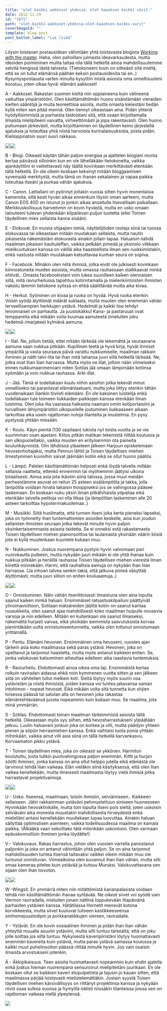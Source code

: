 ```yaml
---
title: "olet kaikki aakkoset yhdessä. olet kaaoksen kaikki värit."
date: 2012-11-29
id: "1071"
path: "olet-kaikki-aakkoset-yhdessa-olet-kaaoksen-kaikki-varit"
coverImageId: ""
template: blog-post
post_button_label: "Lue lisää"
---
```


Löysin loistavan postausidean vähintään yhtä loistavasta blogista [Working with the master](http://workingwithmaster.blogspot.fi/). Haha, olen pahoillani julmasta ideavarkaudesta, mutta ideoiden poimiminen muilta taitaa olla tällä hetkellä ainoa mahdollisuutemme selvitä hengissä tästä talvesta. (Tietokoneeni tosin on sitkeästi sitä mieltä, että se on tullut elämänsä päähän keksin postausideoita tai en..) Kysymyspostausta varten minulta kysyttiin mistä asioista oma onnellisuuteni koostuu, joten olkaa hyvä: elämäni aakkoset!

A \- Aakkoset. Rakastan suomen kieltä niin oppiaineena kuin välineenä vaikuttaa ympäristööni. Olen käsittämättömän huono sisäistämään vieraiden kielten sääntöjä ja muita teoreettisia asioita, mutta omasta kielestäni tiedän kyllä miten sen pitää mennä. Olen tiennyt oikeastaan aina. Pidän yhtenä hyödyllisimmistä ja parhaista taidoistani sitä, että osaan kirjoittamalla ilmaista mielipiteeni vaivatta, virheettömästi ja jopa rakentavasti. Olen huono puhumaan järkevästi, mutta kirjoittaminen on täydellinen keino järjestellä ajatuksia ja toteuttaa yhtä niistä harvoista kurinalaisuuksista, joista pidän. Kielioppinatsin suuri suuri rakkaus.

[![](/images/tumblr_m2qx97BRVN1r7769mo1_500.jpg)](http://4.bp.blogspot.com/-WY7CPTZbe_Q/ULe4TuFzAAI/AAAAAAAACzA/ARn6VsoqORk/s1600/tumblr_m2qx97BRVN1r7769mo1_500.jpg)[![](/images/nazi.jpg)](http://2.bp.blogspot.com/-1V2irup51Xk/ULe5szyiKQI/AAAAAAAACzw/4yvPbBkAT38/s1600/nazi.jpg)

B \- Blogi. Oikeasti käytän tähän paljon energiaa ja ajattelen blogiani monta kertaa päivässä silloinkin kun en ole lähelläkään tietokonetta, vaikka ajankäyttöni ei valitettavasti näy täällä kovinkaan merkittävästi etenkään tällä hetkellä. En ole oikein koskaan keksinyt mitään bloggaamisen syvempää merkitystä, mutta tämä on ihanan sekalainen ja vapaa paikka toteuttaa itseäni ja purkaa vähän ajatuksia.

C \- Canon. Lattiallani on pyörinyt joitakin vuosia sitten hyvin monenlaisia kameroita, sillä kesti hyvän aikaa ennenkuin löysin oman aarteeni, mutta Canon EOS 40D on istunut jo jonkin aikaa ansaitulla itsevaltiaan paikallaan. Merkkiuskollisuus harvemmin on kovin hyvästä, mutta en usko omaan talouteeni tulevan yhdenkään kilpailevan puljun tuotetta (ellei Toinen täydellinen mies sellaista kanna sisään).

E \- Elokuvat. En muista ohjaajien nimiä, näyttelijöiden rooleja siinä tai tuossa elokuvassa tai oikeastaan mitään muutakaan sellaista, mutta nautin jokaisesta näkemästäni elokuvasta ainakin jollain tapaa. Haluaisin nähdä maailman jokaisen kauhuleffan, vaikka pelkään pimeää ja yksinolo vilkkaan mielikuvituksen kanssa on välillä aika haasteellista ilman sen ruokkimistakin, enkä vastusta mitään muutakaan katsottavaa kunhan seura on sopiva.

F \- Facebook. Minäkin olen niitä ihmisiä, jotka eivät ole julkisesti kovinkaan kiinnostuneita muiden asioista, mutta omassa rauhassaan stalkkaavat minkä ehtivät.. Omasta facebookistani voin lukea suunilleen kaiken olennaisen siitä, mitä raviurheilussa tapahtuu kotirintamalla ja mielenkiintoisten ihmisten vakoilu lämmin tietokone sylissä on ehkä säälittävää mutta aika kivaa.

H - Herkut. Syöminen on kivaa ja ruoka on hyvää. Hyvä ruoka etenkin. Voisin syödä älyttömät määrät suklaata, mutta muuten olen enemmän vähän terveellisempien herkkujen ystävä. Hedelmät ja kaikki itse tehdyt leivonnaiset on parhautta. Ja juustokakku! Kana- ja pastaruuat ovat lemppareita eikä mikään voita kuumaa aamuteetä (mieluiten joku hedelmä-/marjatee) kylmänä aamuna.

[![](/images/tumblr_m7gz9h06kc1r7769mo1_500.jpg)](http://1.bp.blogspot.com/-gLPuQX3hdD4/UKPx-4L9cOI/AAAAAAAACJM/x5s8IHukfTU/s1600/tumblr_m7gz9h06kc1r7769mo1_500.jpg)[![](/images/tumblr_mb87a37O9Y1r7769mo1_500.jpg)](http://4.bp.blogspot.com/-klBAFVZ3B9U/UKPx_53oIxI/AAAAAAAACJQ/D_YHkwIMeFM/s1600/tumblr_mb87a37O9Y1r7769mo1_500.jpg)

I \- Illat. Ne, jolloin tietää, ettei mitään tärkeää ole tekemättä ja seuraavana aamuna saan nukkua pitkään. Kupillinen teetä ja hyvä kirja, hyvät ihmiset ympärillä ja vasta seuraava päivä varattu nukkumiselle, maailman rakkain ihminen ja nätti talvi-ilta tai ihan mitä tahansa juuri sillä hetkellä tärkeää. Ne, jotka ovat ihan liian harvassa. Mutta myös ne illat, jolloin nään viimeiseksi ennen nukkumaanmenoani miten Sotilas jää omaan lämpimään kotiinsa syömään ja voin nukkua rauhassa. Arki-illat.

J - Jää. Tämä ei todellakaan kuulu niihin asioihin jotka tekevät minut onnelliseksi tai parantavat elämänlaatuani, mutta joka liittyy etenkin tähän vuodenaikaan liiankin tiiviisti elämääni. En ole kaksinen luistelija enkä todellakaan tule toimeen liukkaiden paikkojen kanssa etenkään ilman luistimia. Olen joka ilta vaarassa halkaista naamani omiin kotiportaisiini ja turvallisen lähiympäristön ulkopuolelle joutuminen liukkaaseen aikaan tarkoittaa aika usein rajattoman noloja tilanteita ja mustelmia. En pysy pystyssä yhtään missään.

K - Koulu. Käyn pientä (130 oppilaan) lukiota nyt toista vuotta ja se vie suurimman osan ajastani. Kiitos pitkän matikan tekemistä riittää koulussa ja sen ulkopuolellakin, vaikka muuten en erityisemmin ota paineita koulunkäynnistä. Olin lähdössä yläasteen jälkeen Harjuun opiskelemaan hevosenhoitajaksi, mutta Pennun lähtö ja Toisen täydellisen miehen ilmestyminen kuvioihin saivat jäämään kotiin eikä se ollut huono päätös.

L \- Lämpö. Palelen käsittämättömän helposti enkä löydä talvella millään sellaisia vaatteita, ettenkö ennemmin tai myöhemmin jäätyisi ulkona totaalisesti. Ainoa asia jota ikävöin siinä talossa, jossa muut meidän perheestämme asuvat on reilun 25 asteen sisälämpötila ja takka, jolla lämpötila voidaan hinata takaisin trooppiseksi jos se vahingossa pääsee laskemaan. En koskaan nuku yksin ilman pitkähihaista yöpaitaa eikä etenkään talvella peittoja voi olla liikaa (ja lämpötilan laskeminen alle 20 asteen tarkoittaa hypotermiakuolemaa..)

M - Musiikki. Siitä huolimatta, että tunnen itseni joka kerta pieneksi lapseksi, joka on työnnetty ihan tuntemattomien asioiden keskelle, aina kun joudun sellaisten ihmisten seuraan jotka tekevät minulle hyvin paljon yksinkertaisemmasta asiasta taidetta. Se ei onneksi estä rakastamasta Toisen täydellisen miehen pianonsoittoa tai laulamasta yksinään väärin biisiä jota ei kyllä muutenkaan kuuntele kukaan muu.

N \- Nukkuminen. Joskus nuorempana pystyin hyvin valvomaan pari vuorokautta putkeen, mutta nykyään juuri mikään ei ole yhtä ihanaa kuin nukkua pitkään ja heräillä rauhassa Toisen täydellisen miehen vierestä ilman kiirettä minnekään. Harmi, että rauhallisia aamuja on nykyään ihan liian harvassa. (Ja inhoan talvea senkin takia, että jatkuva pimeä väsyttää älyttömästi, mutta juuri silloin on eniten kouluaamuja..)

[![](/images/tumblr_m39olbks9y1r5f0jbo1_500.jpg)](http://3.bp.blogspot.com/-ucnJeQy5z-E/ULe5DIFq9hI/AAAAAAAACzg/-41ANLnis3Q/s1600/tumblr_m39olbks9y1r5f0jbo1_500.jpg)[![](/images/tumblr_mcqgcsbZhO1r49seco1_500.jpg)](http://4.bp.blogspot.com/-CCChcXQDnf4/ULe5EJMkeRI/AAAAAAAACzo/9Elkvcz6jyc/s1600/tumblr_mcqgcsbZhO1r49seco1_500.jpg)

O - Onnistuminen. Näin vähän itseriittoisesti ilmaistuna olen aina lopulta saanut kaiken minkä haluan. Ensimmäiset ratsastuskilpailuni päättyivät ylivoimavoittoon, Sotilaan mätsäreiden jäljiltä kotiin on saanut kantaa ruusukkeita, olen saanut ajaa mahdollisesti koko maailman huipulle nousevia varsoja ja niin edelleen. Mitään en kuitenkaan ole saanut ilmaiseksi, näkemättä hurjasti vaivaa, eikä yksikään aiemmista saavutuksista korvaa pienintäkään uutta onnistumisentunnetta, vaikka olen tottunut onnistumaan yrittämällä.

P \- Pentu. Elämäni hevonen. Ensimmäinen oma hevoseni, vuosien ajan tärkein asia koko maailmassa sekä paras ystävä. Hevonen, joka on opettanut ja tarjonnut haastetta, mutta myös antanut kaikkein eniten. Se, jonka valokuvan katsominen aiheuttaa edelleen aika raastavia tuntemuksia.

R - Raviurheilu. Ehdottomasti ainoa oikea oma laji. Ensimmäistä kertaa roikuin raviradan aidassa ehkä noin kymmenen vuotta sitten ja sen jälkeen siitä on vähitellen tullut melkein koti. Sieltä löytyy myös suurin osa ystävistäni ja niistä ihmisistä, joiden kanssa voi tuntea jakavansa saman intohimon - nopeat hevoset. Eikä mikään voita sitä tunnetta kun ohjien toisessa päässä tai satulan alla on hevonen joka rakastaa elämäntehtäväänsä juosta nopeammin kuin kukaan muu. Se maailma, jota minä ymmärrän.

S \- Sotilas. Ehdottomasti toinen maailman tärkeimmistä asioista tällä hetkellä. Oikeastaan myös syy siihen, että hevosharrastukseni ylipäätään jatkuu. Luulin haluavani jonkun joka on korkea ja villi, mutta päädyin yhteen pienen ja söpön herrasmiehen kanssa. Enkä vaihtaisi tuota ponia yhtään mihinkään, vaikka ainut villi asia siinä on tällä hetkellä karvankasvu. Korvaamaton pikku ystävä.

T \- Toinen täydellinen mies, joka on oikeasti se ykkönen. Harmiton koulututtu, josta tulikin puolivahingossa paljon enemmän. Kiltti ja hurjan söötti ihminen, jonka kanssa on aina ollut helppo jutella eikä elämästä ole tarvinnut tehdä liian vaikeaa. Elän vieläkin siinä käsityksessä, että olen liian vaikea kenellekään, mutta ilmeisesti maailmasta löytyy vielä ihmisiä jotka harrastavat projektivaimoja.

[![](/images/tumblr_mb2a3cCSW21r5f0jbo1_500.jpg)](http://1.bp.blogspot.com/-vWmuR7bxHyQ/UKPwBXfDSJI/AAAAAAAACIk/kpWWeZ7H74Y/s1600/tumblr_mb2a3cCSW21r5f0jbo1_500.jpg)[![](/images/1.jpg)](http://1.bp.blogspot.com/-3tS6DgFrcVU/UKPwhllfMkI/AAAAAAAACI0/talqwz3RNwY/s1600/1.jpg)

U - Usko. Itseensä, maailmaan, toisiin ihmisiin, selviämiseen.. Kaikkeen sellaiseen. Jätin rakkaimman ystäväni pehmustettuun siniseen huoneeseen Hyvinkään hevosklinikalle, mutta toin lopulta itseni pois sieltä, joten uskoisin selviäväni aika monesta muustakin mahdollisesta hirveydestä enkä mielelläni antaisi kenellekään muullekaan lupaa luovuttaa. Ainakin haluan säilyttää optimistisen asenteen, vaikka todellisuudessa maailma on kamala paikka. (Älkääkä vaan sekoittako tätä mitenkään uskontoon. Olen varmaan epäuskonnollisin ihminen jonka löydätte!)

V \- Valokuvaus. Rakas harrastus, johon olen vuosien varrella panostanut paljonkin ja joka on antanut vähintään yhtä paljon. Se on aina tarjonnut mahdollisuuden tuntea itsensä taitavaksi vaikkei oikein mikään muu ole tuntunut onnistuvan. Viimeaikoina olen kuvannut ihan liian vähän, mutta silti omaa kameraa pitelee kuin ystävää ja kutsuu Muruksi. Valokuvattavana sen sijaan olen ihan toivoton.

[![](/images/tumblr_m6f9xnhObD1rogngso1_500.jpg)](http://4.bp.blogspot.com/-3lBgoOuFyvU/UKPxpb3S3ZI/AAAAAAAACI8/2ggFCj5aXMM/s1600/tumblr_m6f9xnhObD1rogngso1_500.jpg)[![](/images/tumblr_m9gvk1wRYC1rogngso1_500.jpg)](http://3.bp.blogspot.com/-iXx_24rwECI/UKPxqCrvl3I/AAAAAAAACJE/4kDJEqgqC68/s1600/tumblr_m9gvk1wRYC1rogngso1_500.jpg)

W \-Wingsit. En ymmärrä miten niin mitättömistä kananpalasista voidaan tehdä niin käsittämättömän ihanaa syötävää. Ne _oikeat_ siivet voi syödä vain Vermon raviradalla, mieluiten jonain nättinä loppukevään iltapäivänä parhaiden ystävien kanssa. Hätätilassa Hornetit menevät kotona korvikkeesta, mutta siivet kuuluvat tuliseen kastikkeeseensa sinihomejuustodipin ja porkkanatikkujen viereen, raviradalle.

Y \- Ystävät. En ole kovin sosiaalinen ihminen ja pidän ihan liian vähän yhteyttä muualla asuviin ystäviini, mutta silti tuntuu tärkeältä, että on joku jolle soittaa jos siltä tuntuu. Nykyisestä kaveripiiristäni löytyy huomattavasti enemmän kavereita kuin ystäviä, mutta paras ystävä samassa koulussa ja kaikki muut puhelinsoiton päässä riittää minulle hyvin. Jos vain osaisin ilmaista arvostukseni jotenkin.

Ä - Äkkipikaisuus. Teen asioita huomattavasti nopeammin kuin ehdin ajatella enkä joskus hieman nuorempana sensuroinut mielipiteitäni juurikaan. En ole koskaan ollut se kaikkien kaveri etupulpetista ja tajusin jo kauan sitten, että maailmassa pärjää loistavasti mielistelemättäkin. Jostain syystä Toisen täydellisen miehen kärsivällisyys on riittänyt projektinsa kanssa ja nykyään riiviö osaa sulkea suunsa ja hymyillä nätisti niissäkin tilanteissa joissa sen on rajattoman vaikeaa niellä ylpeytensä.

[![](/images/ak.jpg)](http://3.bp.blogspot.com/-XWwdDHSnYIQ/ULe6P1AVG3I/AAAAAAAACz4/exI_Z1A49RQ/s1600/ak.jpg)

